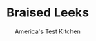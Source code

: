 ---
layout: ../../layouts/MarkdownPostLayout.astro
title: Braised Leeks
author: America's Test Kitchen
pubDate: 2023-03-15
description: "A simple technique brings out the best in this often-neglected vegetable."
image_url: https://res.cloudinary.com/hksqkdlah/image/upload/ar_1:1,c_fill,dpr_2.0,f_auto,fl_lossy.progressive.strip_profile,g_faces:auto,q_auto:low,w_344/32714_sfs-braised-leeks-7
tags: ["Side Dishes","Vegetables","Cookbook Collection"]
calories: 1661
protein: 4
carbohydrates: 34
fats: 
fiber: 4
ingredients: ["3 pounds small (1-inch-diameter), leeks, white and light green parts only",", Salt and pepper","6 tablespoons, extra-virgin olive oil","1 cup, chicken broth","1 tablespoon, white wine vinegar","1 teaspoon, Dijon mustard","1 , small garlic clove, minced","1 tablespoon chopped, fresh tarragon"]
serves: 6
time: "45 minutes"
instructions: ["Trim roots from leeks, leaving ends intact so layers stay together when halved. Halve leeks lengthwise, wash thoroughly between layers to remove any dirt, and pat dry with paper towels. Season cut sides with salt and pepper.","Heat 1 tablespoon oil in 12-inch nonstick skillet over medium-high heat until shimmering. Add half of leeks to skillet, with root ends pointed in same direction, and cook until browned, about 2 minutes per side. Transfer to plate. Repeat with 1 tablespoon oil and remaining leeks.","Return all leeks to skillet, facing same direction. Add broth and bring to boil. Cover, reduce heat to medium-low, and simmer until leeks are tender when poked with tip of paring knife, 10 to 12 minutes. Using slotted spatula, transfer leeks to shallow serving platter, leaving braising liquid in skillet.","Increase heat to medium-high and bring braising liquid to boil; cook until reduced to about 2 tablespoons, 2 to 4 minutes. Transfer braising liquid to small jar and add vinegar, mustard, garlic, remaining 1/4 cup oil, 1/4 teaspoon salt, and 1/4 teaspoon pepper. Affix lid and shake jar vigorously until vinaigrette is emulsified, about 15 seconds. Spoon vinaigrette over leeks. Sprinkle with tarragon and serve."]
nutrition: ["477 mg Potassium","94 mg Phosphorus","145 mg Calcium","5 mg Iron","68 mg Magnesium","663 mg Sodium","14 g Fat","1 mg Niacin (B3)","10 g Monounsaturated","1 g Polyunsaturated","27 mg Vitamin C","1 mg Cholesterol","2 g Saturated","4 g Fiber","148 µg Folate (food)","9 g Sugars","116 µg Vitamin K","228 g Water","34 g Carbs","148 µg Folate equivalent (total)","4 g Protein","4 mg Vitamin E","189 µg Vitamin A","276 kcal Energy","1661 calories"]
notes: "We prefer to use leeks measuring 1 inch or less in diameter for this recipe because they’re more tender than larger leeks. Larger leeks will work, but discard their first two outer layers because they tend to be fibrous. Orienting the leeks in one direction makes them easier to transfer in and out of the skillet. When trimming the leeks, be careful to leave the root ends intact so that the layers stay together when the leeks are halved. If you don’t have a small jar with a lid, whisk the vinaigrette together in a bowl."
---